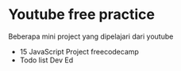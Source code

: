 # Youtube free practice

Beberapa mini project yang dipelajari dari youtube

- 15 JavaScript Project freecodecamp
- Todo list Dev Ed
